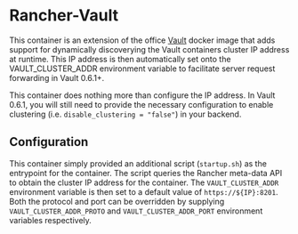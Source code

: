 # Rancher-Vault

This container is an extension of the office [Vault](https://hub.docker.com/r/_/vault/) docker image that 
adds support for dynamically discoverying the Vault containers cluster IP address at runtime.
This IP address is then automatically set onto the VAULT_CLUSTER_ADDR environment variable to facilitate 
server request forwarding in Vault 0.6.1+.

This container does nothing more than configure the IP address. In Vault 0.6.1, you will still need to provide
the necessary configuration to enable clustering (i.e. `disable_clustering = "false"`) in your backend.

## Configuration

This container simply provided an additional script (`startup.sh`) as the entrypoint for the container.
The script queries the Rancher meta-data API to obtain the cluster IP address for the container.
The `VAULT_CLUSTER_ADDR` environment variable is then set to a default value of `https://${IP}:8201`.
Both the protocol and port can be overridden by supplying `VAULT_CLUSTER_ADDR_PROTO` and `VAULT_CLUSTER_ADDR_PORT`
environment variables respectively.
